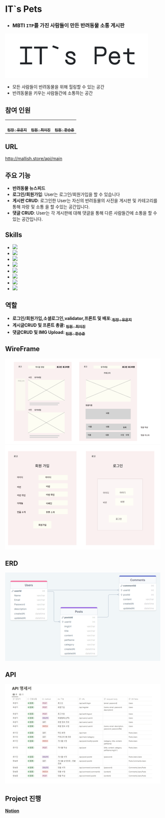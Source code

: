 # IT`s Pets
- ### MBTI ```ITP```를 가진 사람들이 만든 반려동물 소통 게시판

[![](./public/images/logo_img.png)](https://github.com/eunji624/node-teamProject-newsFeed)

- 모든 사람들이 반려동물을 위해 힐링할 수 있는 공간
- 반려동물을 키우는 사람들간에 소통하는 공간

## 참여 인원

<table>
  <tbody>
    <tr>
      <td align="center"><a href="https://github.com/eunji624"><img src="https://avatars.githubusercontent.com/u/130081021?v=4" width="100px;" alt=""/><br /><sub><b> 팀장 : 유은지 </b></sub></a><br /></td>
      <td align="center"><a href="https://github.com/leesin1040"><img src="https://avatars.githubusercontent.com/u/74364209?v=4" width="100px;" alt=""/><br /><sub><b> 팀원 : 최이진 </b></sub></a><br /></td>
      <td align="center"><a href="https://github.com/Han9526"><img src="https://avatars.githubusercontent.com/Han9526" width="100px;" alt=""/><br /><sub><b> 팀원 : 한승준 </b></sub></a><br /></td>
    </tr>
  </tbody>
</table>

##  URL

http://mallish.store/api/main

## 주요 기능

- **반려동물 뉴스피드**
- **로그인/회원가입**: User는 로그인/회원가입을 할 수 있습니다
- **게시판 CRUD**: 로그인한 User는 자신의 반려동물의 사진을 게시판 및 카테고리를 통해 자랑 및 소통 을 할 수있는 공간입니다.
- **댓글 CRUD**: User는 각 게시판에 대해 댓글을 통해 다른 사람들간에 소통을 할 수있는 공간입니다.

## Skills

- <img src="https://img.shields.io/badge/JavaScript-F7DF1E?style=flat&logo=JavaScript&logoColor=white" />
- <img src="https://img.shields.io/badge/Node.js-43853D?style=flat&logo=Node.js&logoColor=white" />
- <img src="https://img.shields.io/badge/Express-000000?style=flat&logo=Express&logoColor=white" />
- <img src="https://img.shields.io/badge/MySQL-4479A1?style=flat&logo=MySQL&logoColor=white" />
- <img src="https://img.shields.io/badge/AWS%20EC2-232F3E?style=flat&logo=Amazon%20AWS&logoColor=white" />
- <img src="https://img.shields.io/badge/AWS%20S3-569A31?style=flat&logo=Amazon%20AWS&logoColor=white" />
- <img src="https://img.shields.io/badge/EJS-8E44AD?style=flat" />
- <img src="https://img.shields.io/badge/Yarn-2C8EBB?style=flat&logo=Yarn&logoColor=white" />





## 역할

- **로그인/회원가입,소셜로그인,validator,프론트 및 배포**:<a href="https://github.com/eunji624"><sub><b> 팀장 : 유은지 </a>
- **게시글CRUD 및 프론트 총괄**: <a href="https://github.com/leesin1040"><sub><b> 팀원 : 최이진 </a>
- **댓글CRUD 및 IMG Upload**: <a href="https://github.com/Han9526"><sub><b> 팀원 : 한승준 </a>

## WireFrame

![](./public/images/WireFrame_001.png)
![](./public/images/WireFrame_002.png)


## ERD

![](./public/images/IT`s%20Pets.png)

## API

![](./public/images/API명세서.png)

## Project 진행

[Notion](https://teamsparta.notion.site/7-IT-s-Pets-da031492647841ffa39226b9a47aa520)

